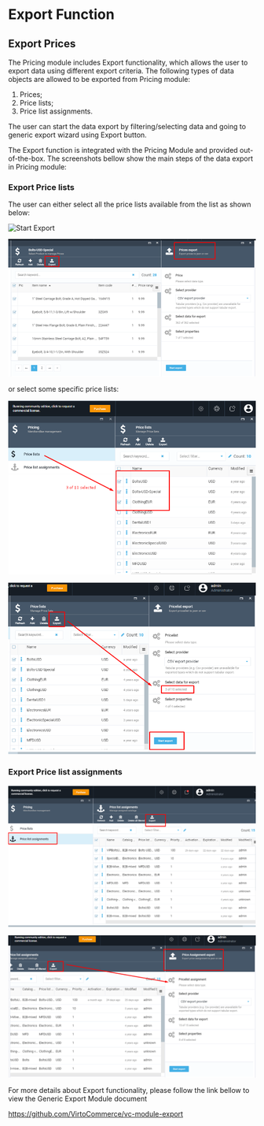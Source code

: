 # Export Function

## Export Prices

The Pricing module includes Export functionality, which allows the user to export data using different export criteria. The following types of data objects are allowed to be exported from Pricing module:

1. Prices;
1. Price lists;
1. Price list assignments.

The user can start the data export by filtering/selecting data and going to generic export wizard using Export button.

 The Export function is integrated with the Pricing Module and provided out-of-the-box. The screenshots bellow show the main steps of the data export in Pricing module:

### Export Price lists

The user can either select all the price lists available from the list as shown below:

![Start Export](screen-start-export.png)

![Export Prices](media/screen-export-prices.png)

or select some specific price lists:

![Three of ten selected](media/screen-three-items-selected.png)

![Pricelist export](media/screen-pricelist-export.png)

### Export Price list assignments

![Export assignments](media/screen-export-assignments.png)

![Price Assignments Export](media/screen-price-assignment-export.png)

For more details about Export functionality, please follow the link bellow to view the Generic Export Module document

https://github.com/VirtoCommerce/vc-module-export